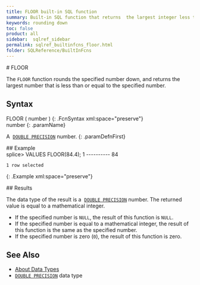 ```yaml
---
title: FLOOR built-in SQL function
summary: Built-in SQL function that returns  the largest integer less than or equal to a specified numeric value
keywords: rounding down
toc: false
product: all
sidebar:  sqlref_sidebar
permalink: sqlref_builtinfcns_floor.html
folder: SQLReference/BuiltInFcns
---
```

<section>
<div class="TopicContent" data-swiftype-index="true" markdown="1">
# FLOOR

The `FLOOR` function rounds the specified number down, and returns the
largest number that is less than or equal to the specified number.

## Syntax

<div class="fcnWrapperWide" markdown="1">
    FLOOR ( number )
{: .FcnSyntax xml:space="preserve"}

</div>
<div class="paramList" markdown="1">
number
{: .paramName}

A &nbsp;[`DOUBLE PRECISION`](sqlref_datatypes_doubleprecision.html) number.
{: .paramDefnFirst}

</div>
## Example

<div class="preWrapper" markdown="1">
    splice> VALUES FLOOR(84.4);
    1
    ----------
    84
    
    1 row selected
{: .Example xml:space="preserve"}

</div>
## Results

The data type of the result is a &nbsp;[`DOUBLE
PRECISION`](sqlref_datatypes_doubleprecision.html) number. The returned
value is equal to a mathematical integer.

* If the specified number is `NULL`, the result of this function is
  `NULL`.
* If the specified number is equal to a mathematical integer, the result
  of this function is the same as the specified number.
* If the specified number is zero (`0`), the result of this function is
  zero.

## See Also

* [About Data Types](sqlref_datatypes_numerictypes.html)
* [`DOUBLE PRECISION`](sqlref_datatypes_doubleprecision.html) data type

</div>
</section>

